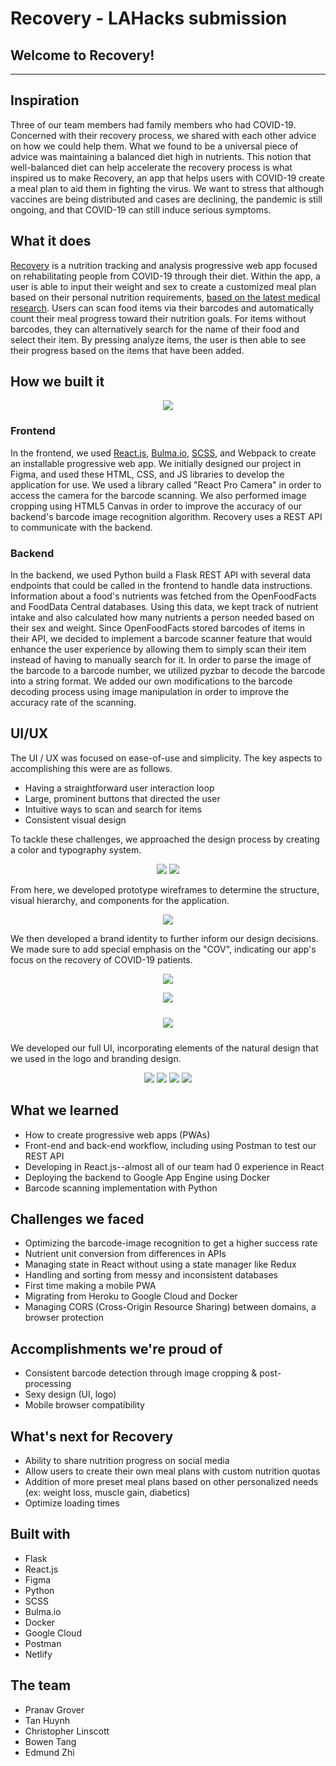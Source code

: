 # Recovery - LAHacks submission

## Welcome to Recovery!

----

## Inspiration

Three of our team members had family members who had COVID-19. Concerned with their recovery process, we shared with each other advice on how we could help them. What we found to be a universal piece of advice was maintaining a balanced diet high in nutrients. This notion that well-balanced diet can help accelerate the recovery process is what inspired us to make Recovery, an app that helps users with COVID-19 create a meal plan to aid them in fighting the virus. We want to stress that although vaccines are being distributed and cases are declining, the pandemic is still ongoing, and that COVID-19 can still induce serious symptoms.

## What it does

[Recovery](https://recoveryapp.netlify.app) is a nutrition tracking and analysis progressive web app focused on rehabilitating people from COVID-19 through their diet. Within the app, a user is able to input their weight and sex to create a customized meal plan based on their personal nutrition requirements, [based on the latest medical research](https://www.hss.edu/guide-COVID-19-nutritional-rehabilitation-restore-replenish.asp). Users can scan food items via their barcodes and automatically count their meal progress toward their nutrition goals. For items without barcodes, they can alternatively search for the name of their food and select their item. By pressing analyze items, the user is then able to see their progress based on the items that have been added.

## How we built it

<p style="text-align: center;"><img src="https://raw.githubusercontent.com/tanhuynh226/hackla/main/images/interactionflowchart.png"></p>

### Frontend

In the frontend, we used [React.js](https://reactjs.org/), [Bulma.io](https://bulma.io), [SCSS](https://sass-lang.com/), and Webpack to create an installable progressive web app. We initially designed our project in Figma, and used these HTML, CSS, and JS libraries to develop the application for use. We used a library called "React Pro Camera" in order to access the camera for the barcode scanning. We also performed image cropping using HTML5 Canvas in order to improve the accuracy of our backend's barcode image recognition algorithm. Recovery uses a REST API to communicate with the backend.

### Backend

In the backend, we used Python build a Flask REST API with several data endpoints that could be called in the frontend to handle data instructions. Information about a food's nutrients was fetched from the OpenFoodFacts and FoodData Central databases. Using this data, we kept track of nutrient intake and also calculated how many nutrients a person needed based on their sex and weight. Since OpenFoodFacts stored barcodes of items in their API, we decided to implement a barcode scanner feature that would enhance the user experience by allowing them to simply scan their item instead of having to manually search for it. In order to parse the image of the barcode to a barcode number, we utilized pyzbar to decode the barcode into a string format. We added our own modifications to the barcode decoding process using image manipulation in order to improve the accuracy rate of the scanning.

## UI/UX

The UI / UX was focused on ease-of-use and simplicity. The key aspects to accomplishing this were are as follows.

* Having a straightforward user interaction loop
* Large, prominent buttons that directed the user
* Intuitive ways to scan and search for items
* Consistent visual design

To tackle these challenges, we approached the design process by creating a color and typography system.

<p style="text-align: center;">
<img src="https://raw.githubusercontent.com/tanhuynh226/hackla/main/images/Fonts.png">
<img src="https://raw.githubusercontent.com/tanhuynh226/hackla/main/images/Colors.png">
</p>

From here, we developed prototype wireframes to determine the structure, visual hierarchy, and components for the application.

<p style="text-align: center;">
<img src="https://raw.githubusercontent.com/tanhuynh226/hackla/main/images/wireframes.png">
</p>

We then developed a brand identity to further inform our design decisions. We made sure to add special emphasis on the "COV", indicating our app's focus on the recovery of COVID-19 patients.

<p style="text-align: center;">
<img src="https://raw.githubusercontent.com/tanhuynh226/hackla/main/images/Logo.png">
</p>

<p style="text-align: center;">
<img src="https://raw.githubusercontent.com/tanhuynh226/hackla/main/images/Logo-3.png">
</p>

<p style="text-align: center;">
<img style="padding: 10px" src="https://raw.githubusercontent.com/tanhuynh226/hackla/main/images/Logo-1.png">
</p>

We developed our full UI, incorporating elements of the natural design that we used in the logo and branding design.

<p style="text-align: center;">
<img src="https://raw.githubusercontent.com/tanhuynh226/hackla/main/images/Homepage.png">
<img src="https://raw.githubusercontent.com/tanhuynh226/hackla/main/images/Add Items.png">
<img src="https://raw.githubusercontent.com/tanhuynh226/hackla/main/images/Analysis.png">
<img src="https://raw.githubusercontent.com/tanhuynh226/hackla/main/images/Search.png">
</p>

## What we learned

* How to create progressive web apps (PWAs)
* Front-end and back-end workflow, including using Postman to test our REST API
* Developing in React.js--almost all of our team had 0 experience in React
* Deploying the backend to Google App Engine using Docker
* Barcode scanning implementation with Python

## Challenges we faced

* Optimizing the barcode-image recognition to get a higher success rate
* Nutrient unit conversion from differences in APIs
* Managing state in React without using a state manager like Redux
* Handling and sorting from messy and inconsistent databases
* First time making a mobile PWA
* Migrating from Heroku to Google Cloud and Docker
* Managing CORS (Cross-Origin Resource Sharing) between domains, a browser protection

## Accomplishments we're proud of

* Consistent barcode detection through image cropping & post-processing
* Sexy design (UI, logo)
* Mobile browser compatibility

## What's next for Recovery

* Ability to share nutrition progress on social media
* Allow users to create their own meal plans with custom nutrition quotas
* Addition of more preset meal plans based on other personalized needs (ex: weight loss, muscle gain, diabetics)
* Optimize loading times

## Built with

* Flask
* React.js
* Figma
* Python
* SCSS
* Bulma.io
* Docker
* Google Cloud
* Postman
* Netlify

## The team

* Pranav Grover
* Tan Huynh
* Christopher Linscott
* Bowen Tang
* Edmund Zhi
